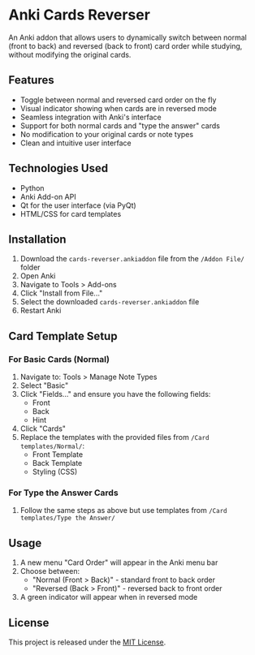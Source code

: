 # Anki Cards Reverser

An Anki addon that allows users to dynamically switch between normal (front to back) and reversed (back to front) card order while studying, without modifying the original cards.

## Features

- Toggle between normal and reversed card order on the fly
- Visual indicator showing when cards are in reversed mode
- Seamless integration with Anki's interface
- Support for both normal cards and "type the answer" cards
- No modification to your original cards or note types
- Clean and intuitive user interface

## Technologies Used

- Python
- Anki Add-on API
- Qt for the user interface (via PyQt)
- HTML/CSS for card templates

## Installation

1. Download the `cards-reverser.ankiaddon` file from the `/Addon File/` folder
2. Open Anki
3. Navigate to Tools > Add-ons
4. Click "Install from File..."
5. Select the downloaded `cards-reverser.ankiaddon` file
6. Restart Anki

## Card Template Setup

### For Basic Cards (Normal)

1. Navigate to: Tools > Manage Note Types 
2. Select "Basic"
3. Click "Fields..." and ensure you have the following fields:
   - Front
   - Back
   - Hint
4. Click "Cards"
5. Replace the templates with the provided files from `/Card templates/Normal/`:
   - Front Template
   - Back Template
   - Styling (CSS)

### For Type the Answer Cards

1. Follow the same steps as above but use templates from `/Card templates/Type the Answer/`

## Usage

1. A new menu "Card Order" will appear in the Anki menu bar
2. Choose between:
   - "Normal (Front > Back)" - standard front to back order
   - "Reversed (Back > Front)" - reversed back to front order
3. A green indicator will appear when in reversed mode

## License

This project is released under the [MIT License](LICENSE).